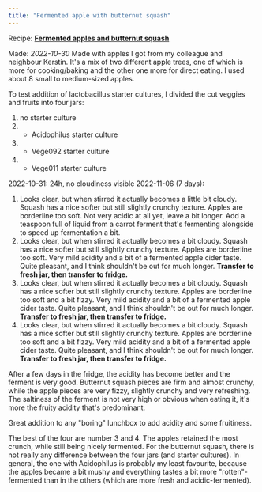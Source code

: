 ```yaml
---
title: "Fermented apple with butternut squash"
---
```


Recipe: **[Fermented apples and butternut squash](projects/fermentation/Vegetable%20recipes.md#Fermented%20apples%20and%20butternut%20squash)**

Made: _2022-10-30_
Made with apples I got from my colleague and neighbour Kerstin. It's a mix of two different apple trees, one of which is more for cooking/baking and the other one more for direct eating. I used about 8 small to medium-sized apples. 

To test addition of lactobacillus starter cultures, I divided the cut veggies and fruits into four jars:
1. no starter culture
2. + Acidophilus starter culture
3. + Vege092 starter culture
4. + Vege011 starter culture

2022-10-31: 24h, no cloudiness visible
2022-11-06 (7 days): 
1. Looks clear, but when stirred it actually becomes a little bit cloudy. Squash has a nice softer but still slightly crunchy texture. Apples are borderline too soft. Not very acidic at all yet, leave a bit longer. Add a teaspoon full of liquid from a carrot ferment that's fermenting alongside to speed up fermentation a bit. 
2. Looks clear, but when stirred it actually becomes a bit cloudy. Squash has a nice softer but still slightly crunchy texture. Apples are borderline too soft. Very mild acidity and a bit of a fermented apple cider taste. Quite pleasant, and I think shouldn't be out for much longer. **Transfer to fresh jar, then transfer to fridge.**
3. Looks clear, but when stirred it actually becomes a bit cloudy. Squash has a nice softer but still slightly crunchy texture. Apples are borderline too soft and a bit fizzy. Very mild acidity and a bit of a fermented apple cider taste. Quite pleasant, and I think shouldn't be out for much longer. **Transfer to fresh jar, then transfer to fridge.**
4. Looks clear, but when stirred it actually becomes a bit cloudy. Squash has a nice softer but still slightly crunchy texture. Apples are borderline too soft and a bit fizzy. Very mild acidity and a bit of a fermented apple cider taste. Quite pleasant, and I think shouldn't be out for much longer. **Transfer to fresh jar, then transfer to fridge.**

After  a few days in the fridge, the acidity has become better and the ferment is very good. Butternut squash pieces are firm and almost crunchy, while the apple pieces are very fizzy, slightly crunchy and very refreshing. The saltiness of the ferment is not very high or obvious when eating it, it's more the fruity acidity that's predominant. 

Great addition to any "boring" lunchbox to add acidity and some fruitiness. 

The best of the four are number 3 and 4. The apples retained the most crunch, while still being nicely fermented. For the butternut squash, there is not really any difference between the four jars (and starter cultures). In general, the one with Acidophilus is probably my least favourite, because the apples became a bit mushy and everything tastes a bit more "rotten"-fermented than in the others (which are more fresh and acidic-fermented).

